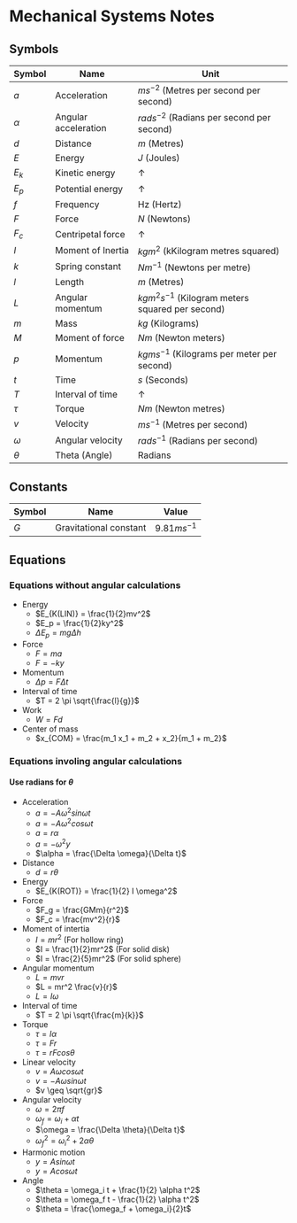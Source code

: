 # Mechanical Systems Notes
## Symbols
|Symbol|Name|Unit|
|---|---|---|
|$a$|Acceleration|$ms^{-2}$ (Metres per second per second)|
|$\alpha$|Angular acceleration|$rads^{-2}$ (Radians per second per second)|
|$d$|Distance|$m$ (Metres)|
|$E$|Energy|$J$ (Joules)|
|$E_k$|Kinetic energy|&uarr;
|$E_p$|Potential energy|&uarr;
|$f$|Frequency|Hz (Hertz)|
|$F$|Force|$N$ (Newtons)|
|$F_c$|Centripetal force| &uarr;
|$I$|Moment of Inertia|$kgm^2$ (kKilogram metres squared)|
|$k$|Spring constant|$Nm^{-1}$ (Newtons per metre)|
|$l$|Length|$m$ (Metres)|
|$L$|Angular momentum|$kgm^2s^{-1}$ (Kilogram meters squared per second)|
|$m$|Mass|$kg$ (Kilograms)|
|$M$|Moment of force|$Nm$ (Newton meters)|
|$p$|Momentum|$kgms^{-1}$ (Kilograms per meter per second)|
|$t$|Time|$s$ (Seconds)|
|$T$|Interval of time|&uarr;
|$\tau$|Torque|$Nm$ (Newton metres)|
|$v$|Velocity|$ms^{-1}$ (Metres per second)|
|$\omega$|Angular velocity|$rads^{-1}$ (Radians per second)|
|$\theta$|Theta (Angle)|Radians|




## Constants
|Symbol|Name|Value|
|---|---|---|
|$G$|Gravitational constant|$9.81ms^{-1}$|


## Equations
### Equations without angular calculations
- Energy
	- $E_{K(LIN)} = \frac{1}{2}mv^2$
	- $E_p = \frac{1}{2}ky^2$
	- $\Delta E_p = mg \Delta h$
- Force
	- $F = ma$
	- $F = -ky$
- Momentum
	- $\Delta p = F \Delta t$
- Interval of time
	- $T = 2 \pi \sqrt{\frac{l}{g}}$
- Work
	- $W = Fd$
- Center of mass
	- $x_{COM} = \frac{m_1 x_1 + m_2 + x_2}{m_1 + m_2}$

### Equations involing angular calculations
#### Use radians for $\theta$
- Acceleration
	- $a = -A \omega^2 sin \omega t$
	- $a = -A \omega^2 cos \omega t$
	- $a = r \alpha$
	- $a = - \omega^2 y$
	- $\alpha = \frac{\Delta \omega}{\Delta t}$
- Distance
	- $d = r\theta$
- Energy
	- $E_{K(ROT)} = \frac{1}{2} I \omega^2$
- Force
	- $F_g = \frac{GMm}{r^2}$
	- $F_c = \frac{mv^2}{r}$
- Moment of intertia
	- $I = mr^2$ (For hollow ring)
	- $I = \frac{1}{2}mr^2$ (For solid disk)
	- $I = \frac{2}{5}mr^2$ (For solid sphere)
- Angular momentum
	- $L = mvr$
	- $L = mr^2 \frac{v}{r}$
	- $L = I \omega$
- Interval of time
	- $T = 2 \pi \sqrt{\frac{m}{k}}$
- Torque
	- $\tau = I\alpha$
	- $\tau = Fr$
	- $\tau = r F cos \theta$
- Linear velocity
	- $v = A \omega cos \omega t$
	- $v = -A \omega sin \omega t$
	- $v \geq \sqrt{gr}$
- Angular velocity
	- $\omega = 2 \pi f$
	- $\omega_f = \omega_i + \alpha t$
	- $\omega = \frac{\Delta \theta}{\Delta t}$
	- $\omega_f^2 = \omega_i^2 + 2 \alpha \theta$
- Harmonic motion
	- $y = A sin \omega t$
	- $y = A cos \omega t$
- Angle
	- $\theta = \omega_i t + \frac{1}{2} \alpha t^2$
	- $\theta = \omega_f t - \frac{1}{2} \alpha t^2$
	- $\theta = \frac{\omega_f + \omega_i}{2}t$


